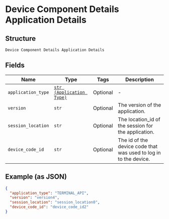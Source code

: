 
# Device Component Details Application Details

## Structure

`Device Component Details Application Details`

## Fields

| Name | Type | Tags | Description |
|  --- | --- | --- | --- |
| `application_type` | [`str (Application Type)`](../../doc/models/application-type.md) | Optional | - |
| `version` | `str` | Optional | The version of the application. |
| `session_location` | `str` | Optional | The location_id of the session for the application. |
| `device_code_id` | `str` | Optional | The id of the device code that was used to log in to the device. |

## Example (as JSON)

```json
{
  "application_type": "TERMINAL_API",
  "version": "version4",
  "session_location": "session_location0",
  "device_code_id": "device_code_id2"
}
```

